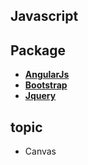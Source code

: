 ## Javascript  

## Package  

* **[AngularJs](#angularjs)**  
* **[Bootstrap](#bootstrap)**  
* **[Jquery](#jquery)**  

## topic  

* Canvas  


